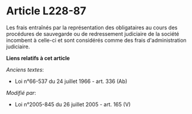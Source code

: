 # Article L228-87

Les frais entraînés par la représentation des obligataires au cours des procédures de sauvegarde ou de redressement
judiciaire de la société incombent à celle-ci et sont considérés comme des frais d'administration judiciaire.

**Liens relatifs à cet article**

_Anciens textes_:

  - Loi n°66-537 du 24 juillet 1966 - art. 336 (Ab)

_Modifié par_:

  - Loi n°2005-845 du 26 juillet 2005 - art. 165 (V)
